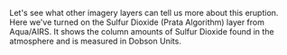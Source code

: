<p>Let's see what other imagery layers can tell us more about this eruption. Here we've turned on the Sulfur Dioxide (Prata Algorithm) layer from Aqua/AIRS. It shows the column amounts of Sulfur Dioxide found in the atmosphere and is measured in Dobson Units.</p>
